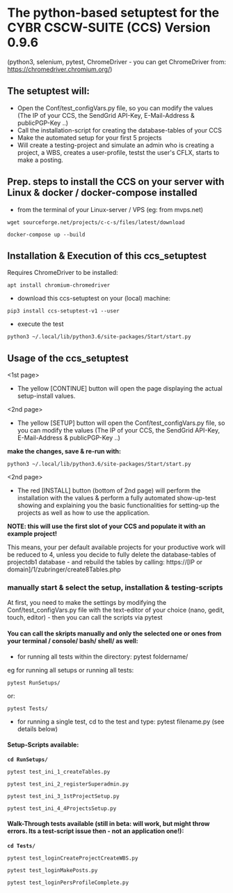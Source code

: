 #  The python-based setuptest for the CYBR CSCW-SUITE (CCS) Version 0.9.6
 (python3, selenium, pytest, ChromeDriver - you can get ChromeDriver from: https://chromedriver.chromium.org/)

## The setuptest will:
  * Open the Conf/test_configVars.py file, so you can modify the values (The IP of your CCS, the SendGrid API-Key, E-Mail-Address & publicPGP-Key ..)
  * Call the installation-script for creating the database-tables of your CCS
  * Make the automated setup for your first 5 projects
  * Will create a testing-project and simulate an admin who is creating a project, a WBS, creates a user-profile, testst the user's CFLX, starts to make a posting.


## Prep. steps to install the CCS on your server with Linux & docker / docker-compose installed

* from the terminal of your Linux-server / VPS (eg: from mvps.net)


`wget sourceforge.net/projects/c-c-s/files/latest/download`


`docker-compose up --build`


## Installation & Execution of this ccs_setuptest
Requires ChromeDriver to be installed:

`apt install chromium-chromedriver`

* download this ccs-setuptest on your (local) machine:

`pip3 install ccs-setuptest-v1 --user`


* execute the test

`python3 ~/.local/lib/python3.6/site-packages/Start/start.py`

## Usage of the ccs_setuptest

<1st page>
* The yellow [CONTINUE] button
will open the page displaying the actual setup-install values.

<2nd page>
* The yellow [SETUP] button will open the Conf/test_configVars.py file, so you can modify the values (The IP of your CCS, the SendGrid API-Key, E-Mail-Address & publicPGP-Key ..)

**make the changes, save & re-run with:**


`python3 ~/.local/lib/python3.6/site-packages/Start/start.py`

<2nd page>
* The red [INSTALL] button (bottom of 2nd page) will perform the installation with the values
 & perform a fully automated show-up-test showing and explaining you the basic functionalities
 for setting-up the projects as well as how to use the application.

**NOTE: this will use the first slot of your CCS and populate it with an example project!**

This means, your per default available projects for your productive work will be reduced to 4,
unless you decide to fully delete the database-tables of projectdb1 database - and rebuild the tables by calling:
https://[IP or domain]/1/zubringer/create8Tables.php

### manually start & select the setup, installation & testing-scripts
At first, you need to make the settings by modifying the Conf/test_configVars.py file with the text-editor of your choice (nano, gedit, touch, editor) - then you can call the scripts via pytest


#### You can call the skripts manually and only the selected one or ones from your terminal / console/ bash/ shell/ as well:
  *  for running all tests within the directory: pytest foldername/

eg for running all setups or running all tests:


    pytest RunSetups/
or:

    pytest Tests/


  *  for running a single test, cd to the test and type: pytest filename.py (see details below)

#### Setup-Scripts available:
**`cd RunSetups/`**


	pytest test_ini_1_createTables.py

	pytest test_ini_2_registerSuperadmin.py

	pytest test_ini_3_1stProjectSetup.py

	pytest test_ini_4_4ProjectsSetup.py

#### Walk-Through tests available (still in beta: will work, but might throw errors. Its a test-script issue then - not an application one!):
**`cd Tests/`**


	pytest test_loginCreateProjectCreateWBS.py

	pytest test_loginMakePosts.py 

	pytest test_loginPersProfileComplete.py
 

